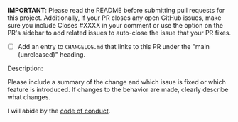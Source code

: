 **IMPORTANT**: Please read the README before submitting pull requests for this project. Additionally, if your PR closes any open GitHub issues, make sure you include Closes #XXXX in your comment or use the option on the PR's sidebar to add related issues to auto-close the issue that your PR fixes.

- [ ] Add an entry to `CHANGELOG.md` that links to this PR under the "main (unreleased)" heading.

Description:

Please include a summary of the change and which issue is fixed or which feature is introduced. If changes to the behavior are made, clearly describe what changes.

I will abide by the [code of conduct](https://github.com/fastruby/next_rails/blob/main/CODE_OF_CONDUCT.md).
